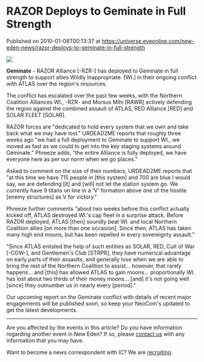 # RAZOR Deploys to Geminate in Full Strength
Published on 2010-01-08T00:13:37 at https://universe.eveonline.com/new-eden-news/razor-deploys-to-geminate-in-full-strength

![](http://www.eve-ic.net/media/assets/icarticlebanner.png)  
  
 **Geminate** - RAZOR Alliance [-RZR-] has deployed to Geminate in full strength to support allies Wildly Inappropriate. [WI.] in their ongoing conflict with ATLAS over the region's resources.  
  
The conflict has escalated over the past few weeks, with the Northern Coalition Alliances WI., -RZR- and Morsus Mihi [RAWR] actively defending the region against the combined assault of ATLAS, RED Alliance [RED] and SOLAR FLEET [SOLAR].  
  
RAZOR forces are "dedicated to hold every system that we own and take back what we may have lost." URDEAD2ME reports that roughly three weeks ago "we had a full deployment to Geminate to support WI., we moved as fast as we could to get into the key staging systems around Geminate." Phreeze adds, "the entire Alliance is fully deployed, we have everyone here as per our norm when we go places."  
  
Asked to comment on the size of their numbers, URDEAD2ME reports that "at this time we have 715 people in [this system] and 700 are blue I would say, we are defending [it] and [will] not let the station system go. We currently have 9 titans on line in a 'V' formation above one of the hostile [enemy structures] as V for victory."  
  
Phreeze further comments "about two weeks before this conflict actually kicked off, ATLAS destroyed WI.'s cap fleet in a surprise attack. Before RAZOR deployed, ATLAS [then] soundly beat WI. and local Northern Coalition allies [on more than one occasion]. Since then, ATLAS has taken many high end moons, but has been repelled in every sovereignty assault."  
  
"Since ATLAS enlisted the help of such entities as SOLAR, RED, Cult of War [-COW-], and Gentlemen's Club [STRPR], they have numerical advantage on early parts of their assaults, and generally lose when we are able to bring the rest of the Northern Coalition to assist... however, that rarely happens... and [this] has allowed ATLAS to gain moons... proportionally WI. has lost about two thirds of their money moons... [and] it's not going well [since] they outnumber us in nearly every [period]."  
  
Our upcoming report on the Geminate conflict with details of recent major engagements will be published soon, so keep your NeoCom's updated to get the latest developments.

* * *

Are you affected by the events in this article? Do you have information regarding another event in New Eden? If so, please [contact us](http://www.eveonline.com/news.asp?a=submitrp) with any information that you may have.  
  
Want to become a news correspondent with IC? We are [recruiting](http://www.eveonline.com/isd.asp).

